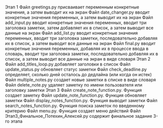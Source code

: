 Этап 1
Файл greetings.py присваивает переменным конкретные значения, а затем выводит их на экран
Файл date_changer.py вводит конкретные значения переменных, а затем выводит их на экран
Файл add_input.py вводит конкретные значения переменных, вводит три заголовка заметки, затем добавляет их в список, а затем выводит все данные на экран
Файл add_list.py вводит конкретные значения переменных, вводит три заголовка заметки, последовательно добавляя их в список, а затем выводит все данные на экран
Файл final.py вводит конкретные значения переменных, добавляя их в процессе ввода в словарь, вводит три заголовка заметки, последовательно добавляя их в список, а затем выводит все данные на экран в виде словаря
Этап 2
Файл add_titles_loop.py добавляет заголовки в список
Файл update_status.py обновляет статус заметки
Файл check_deadline.py определяет, сколько дней осталось до дедлайна (или когда он истек)
Файл  multiple_notes.py создает новые заметки в списке в виде словаря
Файл delete_note.py удаляет заметку по имени пользователя или заголовку заметки
Этап 3
Файл create_note_function.py. Функция создает заметку
Файл update_note_function.py. Функция обновляет заметки
Файл display_notes_function.py. Функция выводит заметки
Файл search_notes_function.py. Функция поиска заметок по введенному критерию
Файл  menu.py. Функция создает меню действий
Файл Этап3_Финальное_Потехин_Алексей.py содержит финальное задание 3-го этапа
